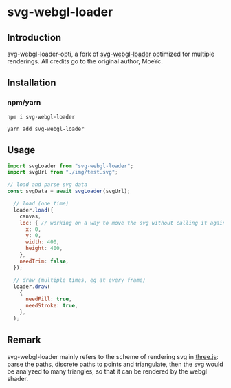 # svg-webgl-loader

## Introduction

svg-webgl-loader-opti, a fork of [svg-webgl-loader
](https://github.com/MoeYc/svg-webgl-loader) optimized for multiple renderings.
All credits go to the original author, MoeYc.

## Installation

### npm/yarn

```shell
npm i svg-webgl-loader
```

```shell
yarn add svg-webgl-loader
```

## Usage

```js
import svgLoader from "svg-webgl-loader";
import svgUrl from "./img/test.svg";

// load and parse svg data
const svgData = await svgLoader(svgUrl);

  // load (one time)
  loader.load({
    canvas,
    loc: { // working on a way to move the svg without calling it again
      x: 0,
      y: 0,
      width: 400,
      height: 400,
    },
    needTrim: false,
  });

  // draw (multiple times, eg at every frame)
  loader.draw(
    {
      needFill: true,
      needStroke: true,
    },
  );

```

## Remark

svg-webgl-loader mainly refers to the scheme of rendering svg in [three.js](https://github.com/mrdoob/three.js/blob/dev/examples/webgl_loader_svg.html): parse the paths, discrete paths to points and triangulate, then the svg would be analyzed to many triangles, so that it can be rendered by the webgl shader.








